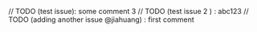 // TODO (test issue): some comment 3
// TODO (test issue 2 ) : abc123 
// TODO (adding another issue @jiahuang) : first comment